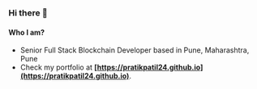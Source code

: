 ### Hi there 👋

#### Who I am?

- Senior Full Stack Blockchain Developer based in Pune, Maharashtra, Pune
- Check my portfolio at **[https://pratikpatil24.github.io](https://pratikpatil24.github.io)**.

